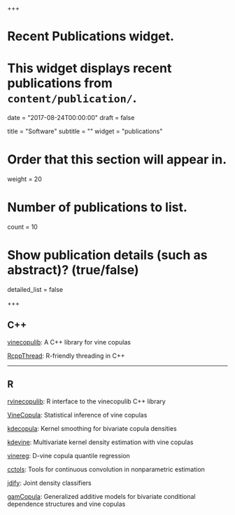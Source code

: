 +++
# Recent Publications widget.
# This widget displays recent publications from `content/publication/`.

date = "2017-08-24T00:00:00"
draft = false

title = "Software"
subtitle = ""
widget = "publications"

# Order that this section will appear in.
weight = 20

# Number of publications to list.
count = 10

# Show publication details (such as abstract)? (true/false)
detailed_list = false

+++


## C++

[vinecopulib](https://github.com/vinecopulib/vinecopulib):
A C++ library for vine copulas

[RcppThread](https://github.com/tnagler/RcppThread): R-friendly threading in
C++

------------------------------------------

## R

[rvinecopulib](https://github.com/vinecopulib/rvinecopulib):
R interface to the vinecopulib C++ library

[VineCopula](https://github.com/tnagler/VineCopula"):
Statistical inference of vine copulas

[kdecopula](https://github.com/tnagler/kdecopula):
Kernel smoothing for bivariate copula densities

[kdevine](https://github.com/tnagler/kdevine):
Multivariate kernel density estimation with vine copulas

[vinereg](https://github.com/tnagler/vinereg):
D-vine copula quantile regression

[cctols](https://github.com/tnagler/cctools):
Tools for continuous convolution in nonparametric estimation

[jdify](https://github.com/tnagler/jdify):
Joint density classifiers

[gamCopula](https://github.com/tvatter/gamCopula):
Generalized additive models for bivariate conditional dependence structures and vine copulas
